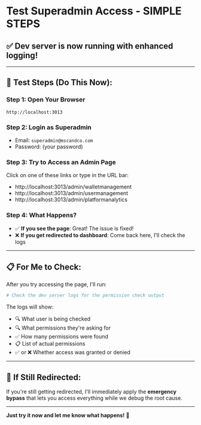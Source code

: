 # Test Superadmin Access - SIMPLE STEPS

## ✅ Dev server is now running with enhanced logging!

---

## 🧪 **Test Steps (Do This Now):**

### Step 1: Open Your Browser
```
http://localhost:3013
```

### Step 2: Login as Superadmin
- Email: `superadmin@mscandco.com`
- Password: (your password)

### Step 3: Try to Access an Admin Page
Click on one of these links or type in the URL bar:
- http://localhost:3013/admin/walletmanagement
- http://localhost:3013/admin/usermanagement
- http://localhost:3013/admin/platformanalytics

### Step 4: What Happens?
- ✅ **If you see the page**: Great! The issue is fixed!
- ❌ **If you get redirected to dashboard**: Come back here, I'll check the logs

---

## 📋 **For Me to Check:**

After you try accessing the page, I'll run:
```bash
# Check the dev server logs for the permission check output
```

The logs will show:
- 🔍 What user is being checked
- 🔍 What permissions they're asking for  
- ✅ How many permissions were found
- 📋 List of actual permissions
- ✅ or ❌ Whether access was granted or denied

---

## 🚨 **If Still Redirected:**

If you're still getting redirected, I'll immediately apply the **emergency bypass** that lets you access everything while we debug the root cause.

---

**Just try it now and let me know what happens!** 🚀




